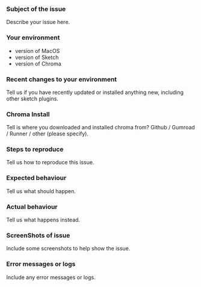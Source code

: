 ### Subject of the issue
Describe your issue here.

### Your environment
* version of MacOS
* version of Sketch
* version of Chroma

### Recent changes to your environment
Tell us if you have recently updated or installed anything new, including other sketch plugins.

### Chroma Install
Tell is where you downloaded and installed chroma from? 
Github / Gumroad / Runner / other (please specify).

### Steps to reproduce
Tell us how to reproduce this issue.

### Expected behaviour
Tell us what should happen.

### Actual behaviour
Tell us what happens instead.

### ScreenShots of issue
Include some screenshots to help show the issue.

### Error messages or logs
Include any error messages or logs.
